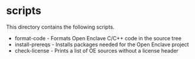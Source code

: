scripts
=======

This directory contains the following scripts.

- format-code - Formats Open Enclave C/C++ code in the source tree
- install-prereqs - Installs packages needed for the Open Enclave project
- check-license - Prints a list of OE sources without a license header
